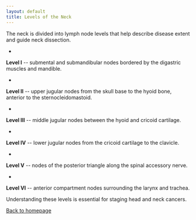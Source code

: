 ```yaml
---
layout: default
title: Levels of the Neck
---
```

The neck is divided into lymph node levels that help describe disease extent and guide neck dissection.



- 
**Level I** -- submental and submandibular nodes bordered by the digastric muscles and mandible.

- 
**Level II** -- upper jugular nodes from the skull base to the hyoid bone, anterior to the sternocleidomastoid.

- 
**Level III** -- middle jugular nodes between the hyoid and cricoid cartilage.

- 
**Level IV** -- lower jugular nodes from the cricoid cartilage to the clavicle.

- 
**Level V** -- nodes of the posterior triangle along the spinal accessory nerve.

- 
**Level VI** -- anterior compartment nodes surrounding the larynx and trachea.



Understanding these levels is essential for staging head and neck cancers.



[Back to homepage](index.html)


